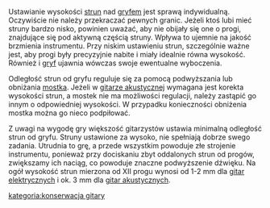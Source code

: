 Ustawianie wysokości [strun](struny "wikilink") nad
[gryfem](gryf "wikilink") jest sprawą indywidualną. Oczywiście nie
należy przekraczać pewnych granic. Jeżeli ktoś lubi mieć struny bardzo
nisko, powinien uważać, aby nie obijały się one o progi, znajdujące się
pod aktywną częścią struny. Wpływa to ujemnie na jakość brzmienia
instrumentu. Przy niskim ustawieniu strun, szczególnie ważne jest, aby
progi były precyzyjnie nabite i miały idealnie równa wysokość. Również i
[gryf](gryf "wikilink") ujawnia wówczas swoje ewentualne wyboczenia.

Odległość strun od gryfu reguluje się za pomocą podwyższania lub
obniżania [mostka](mostek "wikilink"). Jeżeli w [gitarze
akustycznej](gitara_akustyczna "wikilink") wymagana jest korekta
wysokości strun, a mostek nie ma możliwości regulacji, należy zastąpić
go innym o odpowiedniej wysokości. W przypadku konieczności obniżenia
mostka można go nieco podpiłować.

Z uwagi na wygodę gry większość gitarzystów ustawia minimalną odległość
strun od gryfu. Struny ustawione za wysoko, nie spełniają dobrze swego
zadania. Utrudnia to grę, a przede wszystkim powoduje złe strojenie
instrumentu, ponieważ przy dociskaniu zbyt oddalonych strun od progów,
zwiększamy ich naciąg, co powoduje znaczne podwyższenie dźwięku. Na ogół
wysokość strun mierzona od XII progu wynosi od 1-2 mm dla [gitar
elektrycznych](gitara_elektryczna "wikilink") i ok. 3 mm dla [gitar
akustycznych](gitara_akustyczna "wikilink").

[kategoria:konserwacja gitary](kategoria:konserwacja_gitary "wikilink")